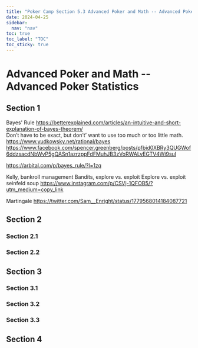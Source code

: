 ```yaml
---
title: "Poker Camp Section 5.3 Advanced Poker and Math -- Advanced Poker Statistics"
date: 2024-04-25
sidebar:
  nav: "nav"
toc: true
toc_label: "TOC"
toc_sticky: true
---
```


# Advanced Poker and Math -- Advanced Poker Statistics

## Section 1
Bayes' Rule
https://betterexplained.com/articles/an-intuitive-and-short-explanation-of-bayes-theorem/  
Don’t have to be exact, but don’t’ want to use too much or too little math.
https://www.yudkowsky.net/rational/bayes 
https://www.facebook.com/spencer.greenberg/posts/pfbid0XBRy3QUGWof6ddzsacdNbWvP5gQASn1azrzppFdFMuhJB3zVoRWALvEGTV4Wi9sul 

https://arbital.com/p/bayes_rule/?l=1zq 


Kelly, bankroll management
Bandits, explore vs. exploit
Explore vs. exploit seinfeld soup https://www.instagram.com/p/CSVj-1QFOB5/?utm_medium=copy_link

Martingale https://twitter.com/Sam__Enright/status/1779568014184087721 
## Section 2
### Section 2.1
### Section 2.2


## Section 3
### Section 3.1
### Section 3.2
### Section 3.3

## Section 4

